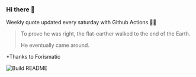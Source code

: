 ### Hi there 👋



Weekly quote updated every saturday with Github Actions 💁‍♂️


<!-- START_JOKE_SECTION -->
> 
> To prove he was right, the flat-earther walked to the end of the Earth.
> 
> He eventually came around.
<!-- END_JOKE_SECTION -->


*Thanks to Forismatic


![Build README](https://github.com/ThomasTSWD/ThomasTSWD/workflows/Build%20README/badge.svg)


<!-- ##![Cute cat](https://cataas.com/cat?width=250&height=250) -->
